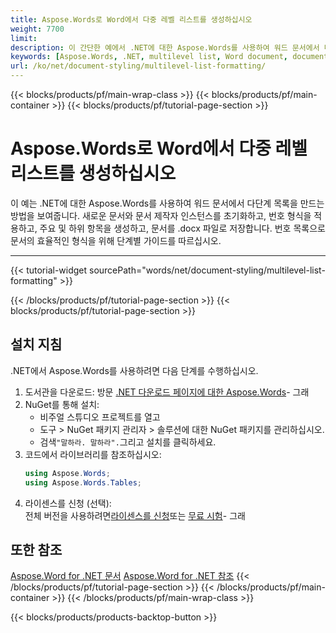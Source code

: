 ```yaml
---
title: Aspose.Words로 Word에서 다중 레벨 리스트를 생성하십시오
weight: 7700
limit: 
description: 이 간단한 예에서 .NET에 대한 Aspose.Words를 사용하여 워드 문서에서 다단계 목록을 만드는 방법을 배우십시오.
keywords: [Aspose.Words, .NET, multilevel list, Word document, document formatting, C#]
url: /ko/net/document-styling/multilevel-list-formatting/
---
```

{{< blocks/products/pf/main-wrap-class >}}
{{< blocks/products/pf/main-container >}}
{{< blocks/products/pf/tutorial-page-section >}}

# Aspose.Words로 Word에서 다중 레벨 리스트를 생성하십시오
이 예는 .NET에 대한 Aspose.Words를 사용하여 워드 문서에서 다단계 목록을 만드는 방법을 보여줍니다. 새로운 문서와 문서 제작자 인스턴스를 초기화하고, 번호 형식을 적용하고, 주요 및 하위 항목을 생성하고, 문서를 .docx 파일로 저장합니다. 번호 목록으로 문서의 효율적인 형식을 위해 단계별 가이드를 따르십시오.

---
{{< tutorial-widget sourcePath="words/net/document-styling/multilevel-list-formatting" >}}

{{< /blocks/products/pf/tutorial-page-section >}}
{{< blocks/products/pf/tutorial-page-section >}}
## 설치 지침
.NET에서 Aspose.Words를 사용하려면 다음 단계를 수행하십시오.
1. 도서관을 다운로드: 방문 [.NET 다운로드 페이지에 대한 Aspose.Words](https://www.aspose.com/downloads/words/net)\- 그래
2. NuGet를 통해 설치:
   * 비주얼 스튜디오 프로젝트를 열고
   * 도구 > NuGet 패키지 관리자 > 솔루션에 대한 NuGet 패키지를 관리하십시오.
   * 검색`"말하라. 말하라".`그리고 설치를 클릭하세요.
3. 코드에서 라이브러리를 참조하십시오:
   ```csharp
   using Aspose.Words;
   using Aspose.Words.Tables;
   ```
4. 라이센스를 신청 (선택):  
   전체 버전을 사용하려면[라이센스를 신청](https://purchase.aspose.com/temporary-license/)또는 [무료 시험](https://releases.aspose.com/words/net/)\- 그래  


## 또한 참조
[Aspose.Word for .NET 문서](https://docs.aspose.com/words/net/)
[Aspose.Word for .NET 참조](https://reference.aspose.com/words/net/)
{{< /blocks/products/pf/tutorial-page-section >}}
{{< /blocks/products/pf/main-container >}}
{{< /blocks/products/pf/main-wrap-class >}}

{{< blocks/products/products-backtop-button >}}
